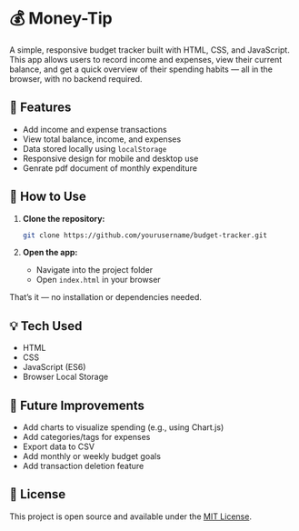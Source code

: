 
# 💰 Money-Tip

A simple, responsive budget tracker built with HTML, CSS, and JavaScript. This app allows users to record income and expenses, view their current balance, and get a quick overview of their spending habits — all in the browser, with no backend required.

## 🔧 Features

* Add income and expense transactions
* View total balance, income, and expenses
* Data stored locally using `localStorage`
* Responsive design for mobile and desktop use
* Genrate pdf document of monthly expenditure


## 🚀 How to Use

1. **Clone the repository:**

   ```bash
   git clone https://github.com/yourusername/budget-tracker.git
   ```

2. **Open the app:**

   * Navigate into the project folder
   * Open `index.html` in your browser

That’s it — no installation or dependencies needed.

## 💡 Tech Used

* HTML
* CSS
* JavaScript (ES6)
* Browser Local Storage

## 📌 Future Improvements

* Add charts to visualize spending (e.g., using Chart.js)
* Add categories/tags for expenses
* Export data to CSV
* Add monthly or weekly budget goals
* Add transaction deletion feature

## 📄 License

This project is open source and available under the [MIT License](LICENSE).



